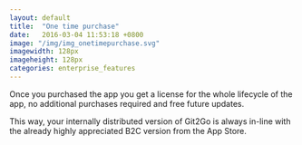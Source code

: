 ```yaml
---
layout: default
title:  "One time purchase"
date:   2016-03-04 11:53:18 +0800
image: "/img/img_onetimepurchase.svg"
imagewidth: 128px
imageheight: 128px
categories: enterprise_features
---
```


Once you purchased the app you get a license for the whole lifecycle of the app, no additional purchases required and free future updates.

This way, your internally distributed version of Git2Go is always in-line with the already highly appreciated B2C version from the App Store.